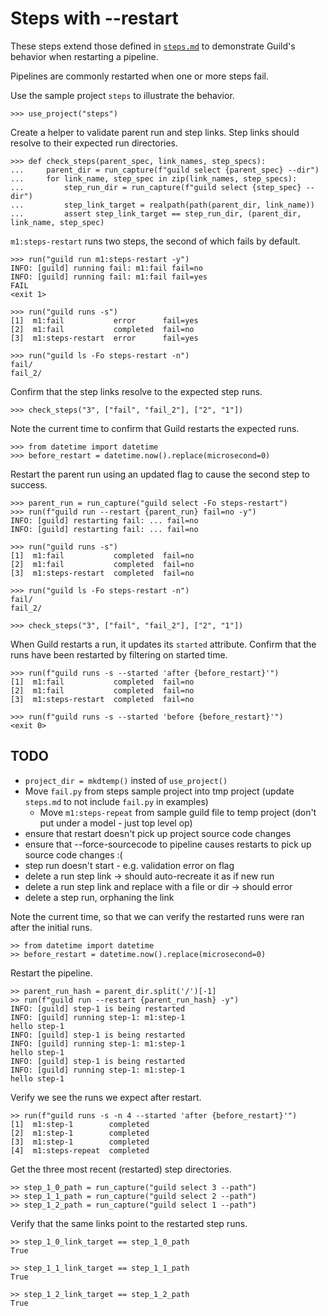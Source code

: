 # Steps with --restart

These steps extend those defined in [`steps.md`](steps.md) to
demonstrate Guild's behavior when restarting a pipeline.

Pipelines are commonly restarted when one or more steps fail.

Use the sample project `steps` to illustrate the behavior.

    >>> use_project("steps")

Create a helper to validate parent run and step links. Step links
should resolve to their expected run directories.

    >>> def check_steps(parent_spec, link_names, step_specs):
    ...     parent_dir = run_capture(f"guild select {parent_spec} --dir")
    ...     for link_name, step_spec in zip(link_names, step_specs):
    ...         step_run_dir = run_capture(f"guild select {step_spec} --dir")
    ...         step_link_target = realpath(path(parent_dir, link_name))
    ...         assert step_link_target == step_run_dir, (parent_dir, link_name, step_spec)

`m1:steps-restart` runs two steps, the second of which fails by
default.

    >>> run("guild run m1:steps-restart -y")
    INFO: [guild] running fail: m1:fail fail=no
    INFO: [guild] running fail: m1:fail fail=yes
    FAIL
    <exit 1>

    >>> run("guild runs -s")
    [1]  m1:fail           error      fail=yes
    [2]  m1:fail           completed  fail=no
    [3]  m1:steps-restart  error      fail=yes

    >>> run("guild ls -Fo steps-restart -n")
    fail/
    fail_2/

Confirm that the step links resolve to the expected step runs.

    >>> check_steps("3", ["fail", "fail_2"], ["2", "1"])

Note the current time to confirm that Guild restarts the expected runs.

    >>> from datetime import datetime
    >>> before_restart = datetime.now().replace(microsecond=0)

Restart the parent run using an updated flag to cause the second step
to success.

    >>> parent_run = run_capture("guild select -Fo steps-restart")
    >>> run(f"guild run --restart {parent_run} fail=no -y")
    INFO: [guild] restarting fail: ... fail=no
    INFO: [guild] restarting fail: ... fail=no

    >>> run("guild runs -s")
    [1]  m1:fail           completed  fail=no
    [2]  m1:fail           completed  fail=no
    [3]  m1:steps-restart  completed  fail=no

    >>> run("guild ls -Fo steps-restart -n")
    fail/
    fail_2/

    >>> check_steps("3", ["fail", "fail_2"], ["2", "1"])

When Guild restarts a run, it updates its `started` attribute. Confirm
that the runs have been restarted by filtering on started time.

    >>> run(f"guild runs -s --started 'after {before_restart}'")
    [1]  m1:fail           completed  fail=no
    [2]  m1:fail           completed  fail=no
    [3]  m1:steps-restart  completed  fail=no

    >>> run(f"guild runs -s --started 'before {before_restart}'")
    <exit 0>


## TODO

- `project_dir = mkdtemp()` insted of `use_project()`
- Move `fail.py` from steps sample project into tmp project (update
  `steps.md` to not include `fail.py` in examples)
  - Move `m1:steps-repeat` from sample guild file to temp project (don't
  put under a model - just top level op)
- ensure that restart doesn't pick up project source code changes
- ensure that --force-sourcecode to pipeline causes restarts to pick
  up source code changes :(
- step run doesn't start - e.g. validation error on flag
- delete a run step link -> should auto-recreate it as if new run
- delete a run step link and replace with a file or dir -> should error
- delete a step run, orphaning the link


Note the current time, so that we can verify the restarted runs were
ran after the initial runs.

    >> from datetime import datetime
    >> before_restart = datetime.now().replace(microsecond=0)

Restart the pipeline.

    >> parent_run_hash = parent_dir.split('/')[-1]
    >> run(f"guild run --restart {parent_run_hash} -y")
    INFO: [guild] step-1 is being restarted
    INFO: [guild] running step-1: m1:step-1
    hello step-1
    INFO: [guild] step-1 is being restarted
    INFO: [guild] running step-1: m1:step-1
    hello step-1
    INFO: [guild] step-1 is being restarted
    INFO: [guild] running step-1: m1:step-1
    hello step-1

Verify we see the runs we expect after restart.

    >> run(f"guild runs -s -n 4 --started 'after {before_restart}'")
    [1]  m1:step-1        completed
    [2]  m1:step-1        completed
    [3]  m1:step-1        completed
    [4]  m1:steps-repeat  completed

Get the three most recent (restarted) step directories.

    >> step_1_0_path = run_capture("guild select 3 --path")
    >> step_1_1_path = run_capture("guild select 2 --path")
    >> step_1_2_path = run_capture("guild select 1 --path")

Verify that the same links point to the restarted step runs.

    >> step_1_0_link_target == step_1_0_path
    True

    >> step_1_1_link_target == step_1_1_path
    True

    >> step_1_2_link_target == step_1_2_path
    True
